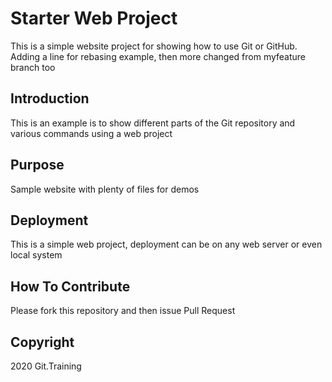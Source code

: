 # Starter Web Project

This is a simple website project for showing how to use Git or GitHub. Adding a line for rebasing example, then more changed from myfeature branch too

## Introduction
This is an example is to show different parts of the Git repository and various commands using a web project

## Purpose

Sample website with plenty of files for demos

## Deployment

This is a simple web project, deployment can be on any web server or even local system

## How To Contribute

Please fork this repository and then issue Pull Request 

## Copyright

2020 Git.Training
